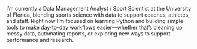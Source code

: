 I’m currently a Data Management Analyst / Sport Scientist at the University of Florida, blending sports science with data to support coaches, athletes, and staff. Right now I’m focused on learning Python and building simple tools to make day-to-day workflows easier—whether that’s cleaning up messy data, automating reports, or exploring new ways to support performance and research.
